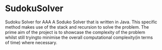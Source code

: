 # SudokuSolver
Sudoku Solver for AAA
A Soduko Solver that is written in Java. This specific method makes use of the stack and recursion to solve the problem.
The prime aim of the project is to showcase the complexity of the problem whilst still tryingto minimise the overall computational complexity(in terms of time) where necessary.
